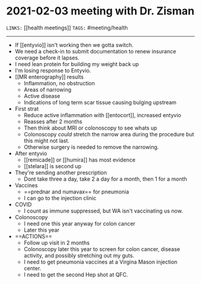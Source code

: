 # 2021-02-03 meeting with Dr. Zisman
`LINKS:` [[health meetings]]
`TAGS:` #meeting/health

---
- If [[entyvio]] isn't working then we gotta switch.
- We need a check-in to submit documentation to renew insurance coverage before it lapses. 
- I need lean protein for building my weight back up
- I'm losing response to Entyvio.
- [[MR enterography]] results
	- Inflammation, no obstruction
	- Areas of narrowing
	- Active disease
	- Indications of long term scar tissue causing bulging upstream
- First strat
	- Reduce active inflammation with [[entocort]], increased entyvio
	- Reasses after 2 months 
	- Then think about MRI or colonoscopy to see whats up
	- Colonoscopy *could* stretch the narrow area during the procedure but this might not last. 
	- Otherwise surgery is needed to remove the narrowing. 
- After entyvio
	- [[remicade]] or [[humira]] has most evidence
	- [[stelara]] is second up
- They're sending another prescription
	- Dont take three a day, take 2 a day for a month, then 1 for a month
- Vaccines
	- ==prednar and numavax== for pneumonia
	- I can go to the injection clinic
- COVID
	- I count as immune suppressed, but WA isn't vaccinating us now. 
- Colonoscopy
	- I need one this year anyway for colon cancer
	- Later this year
- ==ACTIONS==
	- Follow up visit in 2 months
	- Colonoscopy later this year to screen for colon cancer, disease activity, and possibly stretching out my guts. 
	- I need to get pneumonia vaccines at a Virgina Mason injection center.
	- I need to get the second Hep shot at QFC.